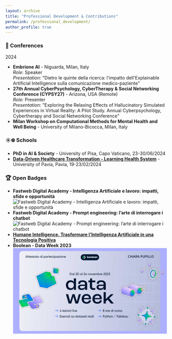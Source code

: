 ```yaml
---
layout: archive
title: "Professional Development & Contributions"
permalink: /professional_development/
author_profile: true
---
```


### 📅 Conferences
2024
- **Embrione AI** - Niguarda, Milan, Italy  
  *Role*: Speaker  
  *Presentation*: "Dietro le quinte della ricerca: l'impatto dell'Explainable Artificial Intelligence sulla comunicazione medico-paziente"
- **27th Annual CyberPsychology, CyberTherapy & Social Networking Conference (CYPSY27)** - Arizona, USA (Remote)  
  *Role*: Presenter  
  *Presentation*: "Exploring the Relaxing Effects of Hallucinatory Simulated Experiences in Virtual Reality: A Pilot Study. Annual Cyberpsychology, Cybertherapy and Social Networking Conference"
- **Milan Workshop on Computational Methods for Mental Health and Well Being** - University of Milano-Bicocca, Milan, Italy

### ☀️❄️ Schools
- **PhD in AI & Society** - University of Pisa, Capo Vaticano, 23-30/06/2024  
- [**Data-Driven Healthcare Transformation - Learning Health System**](https://app.myopenbadge.com/receive/iCQS-86d7c844dfb7dec622bc72c0506795d6-IKEy-61724756715/uwaPhVHtzDBg-0f77bcc0f6500045859c7fd16cb8da48-epXtOSGR8BUl-5/public) - University of Pavia, Pavia, 19-23/02/2024  

### 🏆 Open Badges
- **Fastweb Digital Academy - Intelligenza Artificiale e lavoro: impatti, sfide e opportunità** ![Fastweb Digital Academy - Intelligenza Artificiale e lavoro: impatti, sfide e opportunità](../professional_development/FA_Intelligenza_Artificiale_e_lavoro_impatti,_sfide_e_opportunit%C3%A0.png)
- **Fastweb Digital Academy - Prompt engineering: l’arte di interrogare i chatbot** ![Fastweb Digital Academy - Prompt engineering: l’arte di interrogare i chatbot](../professional_development/FA_Prompt_engineering_l’arte_di_interrogare_i_chatbot.png)
- [**Humane Intelligence. Trasformare l’Intelligenza Artificiale in una Tecnologia Positiva**](https://app.myopenbadge.com/receive/FGWujLb-0e643e4e284095075def3c3ebe5eb3a8-u5yxt38PNE7-31716830907/WGyaYXQHdkUi-43cf9a52926e0c9b4f1fbb6e051568fd-FmLM4giDl3-7/public)
- **Boolean - Data Week 2023** ![Boolean - Data Week 2023](../professional_development/Boolean_dataweek23.png)





